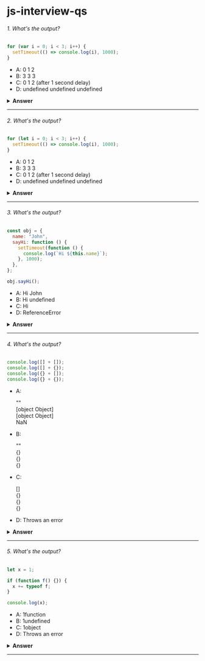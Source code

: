 # js-interview-qs

###### 1. What's the output?

```javascript
for (var i = 0; i < 3; i++) {
  setTimeout(() => console.log(i), 1000);
}
```

- A: 0 1 2
- B: 3 3 3
- C: 0 1 2 (after 1 second delay)
- D: undefined undefined undefined

<details><summary><b>Answer</b></summary>
<p>

#### Answer: B

Because `var` is function-scoped (not block-scoped), the same `i` is shared across all iterations of the loop.
By the time the `setTimeout` callback executes after 1 second, the loop has already finished and `i` is `3`.
Therefore, each `console.log` prints `3`.

If we used `let` instead of `var`, it would print `0 1 2` because `let` is block-scoped, creating a new `i` for each iteration.

</p>
</details>

---

###### 2. What's the output?

```javascript
for (let i = 0; i < 3; i++) {
  setTimeout(() => console.log(i), 1000);
}
```

- A: 0 1 2
- B: 3 3 3
- C: 0 1 2 (after 1 second delay)
- D: undefined undefined undefined

<details><summary><b>Answer</b></summary>
<p>

#### Answer: C

`let` is block-scoped, meaning each iteration of the loop creates a new binding for `i`.
When the `setTimeout` callback runs after 1 second, it "remembers" the value of `i` at the time of that iteration.

</p>
</details>

---

###### 3. What's the output?

```javascript
const obj = {
  name: "John",
  sayHi: function () {
    setTimeout(function () {
      console.log(`Hi ${this.name}`);
    }, 1000);
  },
};

obj.sayHi();
```

- A: Hi John
- B: Hi undefined
- C: Hi
- D: ReferenceError

<details><summary><b>Answer</b></summary>
<p>

#### Answer: B

Inside the `setTimeout` callback, `this` does not refer to `obj`.
Instead, in non–strict mode, `this` defaults to the global object (`window` in browsers, `global` in Node.js).
Since the global object does not have a `name` property, `this.name` evaluates to `undefined`.

</p>
</details>

---

###### 4. What's the output?

```javascript
console.log([] + []);
console.log([] + {});
console.log({} + []);
console.log({} + {});
```

- A:

  ""  
  [object Object]  
  [object Object]  
  NaN

- B:

  ""  
  {}  
  {}  
  {}

- C:

  []  
  {}  
  {}  
  {}

- D: Throws an error

<details><summary><b>Answer</b></summary>
<p>

#### Answer: A

1.  `[] + []`
    Both arrays are converted to strings (""), so result is an empty string.

2.  `[] + {}`
    [] → ""
    {} → "[object Object]"
    Concatenation gives "[object Object]".

3.  `{} + []`
    This is tricky!

        * If a line starts with `{}`, JavaScript interprets it as a block statement, not an object literal.

So effectively it’s +[], which becomes 0.

Then "[object Object]" from [] results in "0[object Object]" in some contexts, but in most modern engines it evaluates as "[object Object]".

Hence the logged output is "[object Object]".

{} + {}
Again, the first {} is treated as a block.
So it becomes +{}, which tries to convert an object to a number → results in NaN.

</p>
</details>

---

###### 5. What's the output?

```javascript
let x = 1;

if (function f() {}) {
  x += typeof f;
}

console.log(x);
```

- A: 1function
- B: 1undefined
- C: 1object
- D: Throws an error

<details><summary><b>Answer</b></summary>
<p>

#### Answer: B

Named function expressions (`function f() {}`) create a binding for the name only inside the function itself, not outside.

</p>
</details>

---
